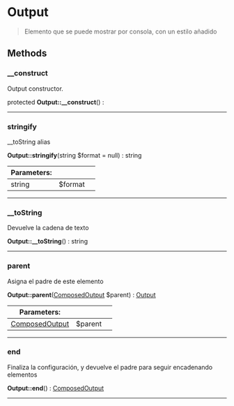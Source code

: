 
                                                                                                                                            
    
# Output


> Elemento que se puede mostrar por consola, con un estilo añadido
>
> 








## Methods

### __construct
Output constructor.


protected **Output::__construct**() : 



---


### stringify
__toString alias


**Output::stringify**(string $format = null) : string


|Parameters: | | |
| --- | --- | --- |
|string |$format |  |

---


### __toString
Devuelve la cadena de texto


**Output::__toString**() : string



---


### parent
Asigna el padre de este elemento


**Output::parent**([ComposedOutput](../../../ComposedOutput.md) $parent) : [Output](../../../Output.md)


|Parameters: | | |
| --- | --- | --- |
|[ComposedOutput](../../../ComposedOutput.md) |$parent |  |

---


### end
Finaliza la configuración,
y devuelve el padre para seguir encadenando elementos


**Output::end**() : [ComposedOutput](../../../ComposedOutput.md)



---


                                                                                                                                                                                                                                                                                                                                                                                                            
    
                                                                                                                                                                                                                                                                             
                